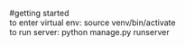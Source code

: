 #getting started <br>
to enter virtual env: source venv/bin/activate <br>
to run server: python manage.py runserver <br>
